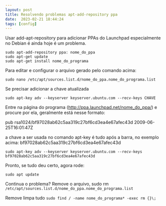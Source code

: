 ```yaml
---
layout: post
title: Resolvendo problemas apt-add-repository ppa
date:  2023-02-21 18:44:24 
tags: [config]
---  
```


Usar add-apt-repository para adicionar PPAs do Launchpad especialmente no Debian é ainda hoje é um problema. 

	sudo apt-add-repository ppa: nome_do_ppa
	sudo apt-get update
	sudo apt-get install nome_do_programa
	
Para editar e configurar o arquivo gerado pelo comando acima:

	sudo nano /etc/apt/sources.list.d/nome_do_ppa.nome_do_programa.list	

Se precisar adicionar a chave atualizada 

	sudo apt-key adv --keyserver keyserver.ubuntu.com --recv-keys CHAVE
	
Entre na página do programa (http://ppa.launchpad.net/nome_do_ppa/) e procure por ela, geralmente está nesse formato:

pub rsa1024/bf97028ab62c5aa319c27bf6cd3ea4e67afec43d 2009-06-25T16:01:47Z

a chave a ser usada no comando apt-key é tudo após a barra, no exemplo acima: bf97028ab62c5aa319c27bf6cd3ea4e67afec43d

	sudo apt-key adv --keyserver keyserver.ubuntu.com --recv-keys bf97028ab62c5aa319c27bf6cd3ea4e67afec43d
	
Pronto, se tudo deu certo, agora rode:

	sudo apt update  
	
Continua o problema? Remove o arquivo, sudo rm `/etc/apt/sources.list.d/nome_do_ppa.nome_do_programa.list`

Remove limpa tudo `sudo find / -name nome_do_programa* -exec rm {}\;`




